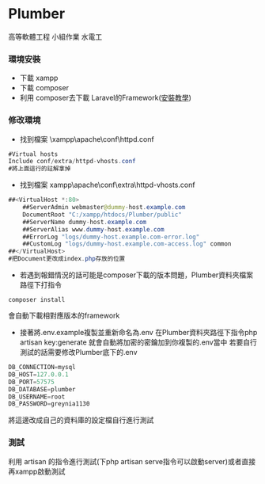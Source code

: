 # Plumber
高等軟體工程 小組作業 水電工


### 環境安裝
* 下載 xampp
* 下載 composer
* 利用 composer去下載 Laravel的Framework([安裝教學](https://laravel.tw/docs/4.2))

### 修改環境
* 找到檔案 \xampp\apache\conf\httpd.conf
```java
#Virtual hosts
Include conf/extra/httpd-vhosts.conf
#將上面這行的註解拿掉
```
* 找到檔案 xampp\apache\conf\extra\httpd-vhosts.conf
```java
##<VirtualHost *:80>
    ##ServerAdmin webmaster@dummy-host.example.com
    DocumentRoot "C:/xampp/htdocs/Plumber/public"
    ##ServerName dummy-host.example.com
    ##ServerAlias www.dummy-host.example.com
    ##ErrorLog "logs/dummy-host.example.com-error.log"
    ##CustomLog "logs/dummy-host.example.com-access.log" common
##</VirtualHost>
#把Document更改成index.php存放的位置
```
* 若遇到報錯情況的話可能是composer下載的版本問題，Plumber資料夾檔案路徑下打指令
```
composer install
```
會自動下載相對應版本的framework

* 接著將.env.example複製並重新命名為.env
  在Plumber資料夾路徑下指令php artisan key:generate
  就會自動將加密的密鑰加到你複製的.env當中
  若要自行測試的話需要修改Plumber底下的.env

```java
DB_CONNECTION=mysql
DB_HOST=127.0.0.1
DB_PORT=57575
DB_DATABASE=plumber
DB_USERNAME=root
DB_PASSWORD=greynia1130
```

將這邊改成自己的資料庫的設定檔自行進行測試


### 測試
利用 artisan 的指令進行測試(下php artisan serve指令可以啟動server)或者直接再xampp啟動測試
